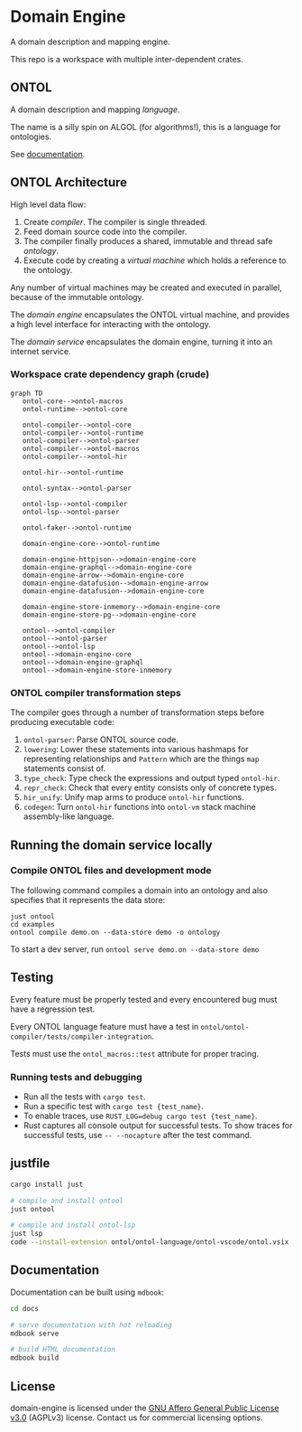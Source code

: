 # Domain Engine

A domain description and mapping engine.

This repo is a workspace with multiple inter-dependent crates.

## ONTOL

A domain description and mapping _language_.

The name is a silly spin on ALGOL (for algorithms!), this is a language for
ontologies.

See [documentation](./docs/src/SUMMARY.md).

## ONTOL Architecture

High level data flow:

1. Create _compiler_. The compiler is single threaded.
2. Feed domain source code into the compiler.
3. The compiler finally produces a shared, immutable and thread safe
   _ontology_.
4. Execute code by creating a _virtual machine_ which holds a reference to the
   ontology.

Any number of virtual machines may be created and executed in parallel, because
of the immutable ontology.

The _domain engine_ encapsulates the ONTOL virtual machine, and provides
a high level interface for interacting with the ontology.

The _domain service_ encapsulates the domain engine, turning it into an internet service.

### Workspace crate dependency graph (crude)
```mermaid
graph TD
   ontol-core-->ontol-macros
   ontol-runtime-->ontol-core

   ontol-compiler-->ontol-core
   ontol-compiler-->ontol-runtime
   ontol-compiler-->ontol-parser
   ontol-compiler-->ontol-macros
   ontol-compiler-->ontol-hir

   ontol-hir-->ontol-runtime

   ontol-syntax-->ontol-parser

   ontol-lsp-->ontol-compiler
   ontol-lsp-->ontol-parser

   ontol-faker-->ontol-runtime

   domain-engine-core-->ontol-runtime

   domain-engine-httpjson-->domain-engine-core
   domain-engine-graphql-->domain-engine-core
   domain-engine-arrow-->domain-engine-core
   domain-engine-datafusion-->domain-engine-arrow
   domain-engine-datafusion-->domain-engine-core

   domain-engine-store-inmemory-->domain-engine-core
   domain-engine-store-pg-->domain-engine-core

   ontool-->ontol-compiler
   ontool-->ontol-parser
   ontool-->ontol-lsp
   ontool-->domain-engine-core
   ontool-->domain-engine-graphql
   ontool-->domain-engine-store-inmemory
```

### ONTOL compiler transformation steps

The compiler goes through a number of transformation steps before producing
executable code:

1. `ontol-parser`: Parse ONTOL source code.
2. `lowering`: Lower these statements into various hashmaps for representing
   relationships and `Pattern` which are the things `map` statements consist of.
3. `type_check`: Type check the expressions and output typed `ontol-hir`.
4. `repr_check`: Check that every entity consists only of concrete types.
5. `hir_unify`: Unify map arms to produce `ontol-hir` functions.
6. `codegen`: Turn `ontol-hir` functions into `ontol-vm` stack machine
   assembly-like language.

## Running the domain service locally

### Compile ONTOL files and development mode

The following command compiles a domain into an ontology and also
specifies that it represents the data store:

```
just ontool
cd examples
ontool compile demo.on --data-store demo -o ontology
```

To start a dev server, run `ontool serve demo.on --data-store demo`

## Testing

Every feature must be properly tested and every encountered bug must have a
regression test.

Every ONTOL language feature must have a test in
`ontol/ontol-compiler/tests/compiler-integration`.

Tests must use the `ontol_macros::test` attribute for proper tracing.

### Running tests and debugging

- Run all the tests with `cargo test`.
- Run a specific test with `cargo test {test_name}`.
- To enable traces, use `RUST_LOG=debug cargo test {test_name}`.
- Rust captures all console output for successful tests. To show traces for
  successful tests, use `-- --nocapture` after the test command.

## justfile

```bash
cargo install just

# compile and install ontool
just ontool

# compile and install ontol-lsp
just lsp
code --install-extension ontol/ontol-language/ontol-vscode/ontol.vsix
```

## Documentation

Documentation can be built using `mdbook`:

```bash
cd docs

# serve documentation with hot reloading
mdbook serve

# build HTML documentation
mdbook build
```

## License

domain-engine is licensed under the [GNU Affero General Public License v3.0](LICENSE.md) (AGPLv3) license. Contact us for commercial licensing options.
